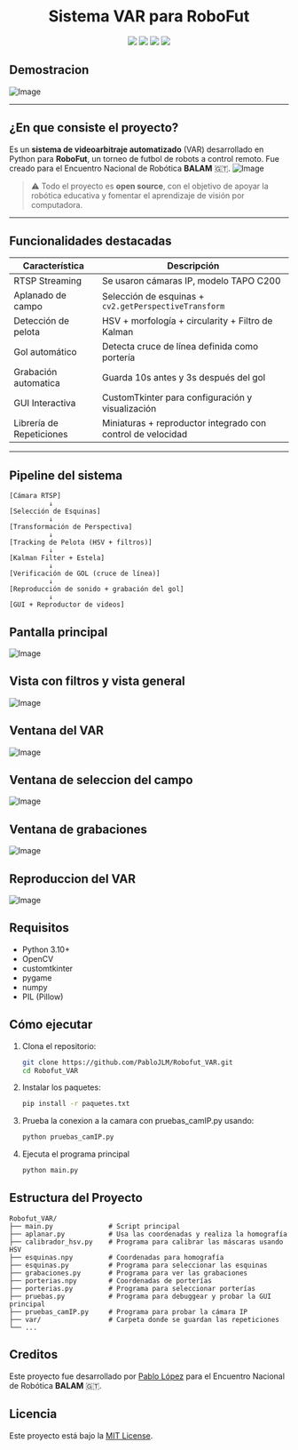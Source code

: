 <h1 align="center">Sistema VAR para RoboFut</h1>
<p align="center">
  <img src="https://img.shields.io/badge/python-3.10+-blue?logo=python">
  <img src="https://img.shields.io/badge/OpenCV-enabled-green?logo=opencv">
  <img src="https://img.shields.io/badge/CustomTkinter-GUI-blueviolet">
  <img src="https://img.shields.io/badge/pygame-enabled-brightgreen?style=flat-square">

</p>

## Demostracion
![Image](https://github.com/user-attachments/assets/9b55d269-9c47-4312-b132-66a86fe4087b) <!-- GIF funcionamiento-->

---

## ¿En que consiste el proyecto?

Es un **sistema de videoarbitraje automatizado** (VAR) desarrollado en Python para **RoboFut**, un torneo de futbol de robots a control remoto. Fue creado para el Encuentro Nacional de Robótica **BALAM** 🇬🇹.
![Image](https://github.com/user-attachments/assets/b27297fb-b363-437e-a147-4c916e009d0b) <!-- logo -->

> ⚠️ Todo el proyecto es **open source**, con el objetivo de apoyar la robótica educativa y fomentar el aprendizaje de visión por computadora.

---


## Funcionalidades destacadas

| Característica | Descripción |
|----------------|-------------|
| RTSP Streaming | Se usaron cámaras IP, modelo TAPO C200 |
| Aplanado de campo | Selección de esquinas + `cv2.getPerspectiveTransform` |
| Detección de pelota | HSV + morfología + circularity + Filtro de Kalman  |
| Gol automático | Detecta cruce de línea definida como portería |
| Grabación automatica | Guarda 10s antes y 3s después del gol |
| GUI Interactiva | CustomTkinter para configuración y visualización |
| Librería de Repeticiones | Miniaturas + reproductor integrado con control de velocidad |

---
## Pipeline del sistema
```text
[Cámara RTSP]
          ↓
[Selección de Esquinas]
          ↓
[Transformación de Perspectiva]
          ↓
[Tracking de Pelota (HSV + filtros)]
          ↓
[Kalman Filter + Estela]
          ↓
[Verificación de GOL (cruce de línea)]
          ↓
[Reproducción de sonido + grabación del gol]
          ↓
[GUI + Reproductor de videos]
```


## Pantalla principal

![Image](https://github.com/user-attachments/assets/225c65f5-d5f8-45ac-a2b5-f2a77543f8ba) <!-- Pantalla principal-->

## Vista con filtros y vista general 
![Image](https://github.com/user-attachments/assets/bd4e24a1-ef8c-46d8-a8d0-d5a18fbb3df9) <!-- ventana con mascaras de color y ventana con todo añadido-->

## Ventana del VAR
![Image](https://github.com/user-attachments/assets/be93450e-ef38-4c85-8a28-2fa92ef9f96b) <!-- VAR -->

## Ventana de seleccion del campo
![Image](https://github.com/user-attachments/assets/590cc546-e505-47cc-b7f7-5aa4b74929fe) <!-- Seleccion del campo-->

## Ventana de grabaciones
![Image](https://github.com/user-attachments/assets/6fdb605c-1040-40e0-b903-b19aafb61a49) <!-- ventana de grabaciones -->

## Reproduccion del VAR
![Image](https://github.com/user-attachments/assets/11bb0025-9e61-496c-8501-12283f4b3120)<!-- ventana de grabaciones reproduccion -->

## Requisitos
- Python 3.10+
- OpenCV
- customtkinter
- pygame
- numpy
- PIL (Pillow)

## Cómo ejecutar

1. Clona el repositorio:
   ```bash
   git clone https://github.com/PabloJLM/Robofut_VAR.git
   cd Robofut_VAR
   
2. Instalar los paquetes:
   ```bash
   pip install -r paquetes.txt
   
3. Prueba la conexion a la camara con pruebas_camIP.py usando:
   ```bash
   python pruebas_camIP.py
   
4. Ejecuta el programa principal
   ```bash
   python main.py

## Estructura del Proyecto
``` 
Robofut_VAR/
├── main.py              # Script principal
├── aplanar.py           # Usa las coordenadas y realiza la homografía
├── calibrador_hsv.py    # Programa para calibrar las máscaras usando HSV
├── esquinas.npy         # Coordenadas para homografía
├── esquinas.py          # Programa para seleccionar las esquinas
├── grabaciones.py       # Programa para ver las grabaciones
├── porterias.npy        # Coordenadas de porterías
├── porterias.py         # Programa para seleccionar porterías
├── pruebas.py           # Programa para debuggear y probar la GUI principal
├── pruebas_camIP.py     # Programa para probar la cámara IP
├── var/                 # Carpeta donde se guardan las repeticiones
└── ...
``` 
## Creditos
Este proyecto fue desarrollado por [Pablo López](https://github.com/PabloJLM) para el Encuentro Nacional de Robótica **BALAM** 🇬🇹.

## Licencia
Este proyecto está bajo la [MIT License](LICENSE).
